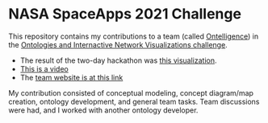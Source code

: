 # NASA SpaceApps 2021 Challenge

This repository contains my contributions to a team (called [Ontelligence](https://2021.spaceappschallenge.org/challenges/statements/ontologies-and-interactive-network-visualizations/teams/ontelligence/project)) in the [Ontologies and Internactive Network Visualizations challenge](https://2021.spaceappschallenge.org/challenges/statements/ontologies-and-interactive-network-visualizations/details).

- The result of the two-day hackathon was [this visualization](https://wayward710.github.io/Ontelligence/Ontelligence/public/).
- [This is a video](https://drive.google.com/file/d/1m0xOtQulx-ukgtmy0BmQIa_8xMARwsli/view)
- The [team website is at this link](https://ontelligence.cloud/index.html) 

My contribution consisted of conceptual modeling, concept diagram/map creation, ontology development, and general team tasks. 
Team discussions were had, and I worked with another ontology developer.
